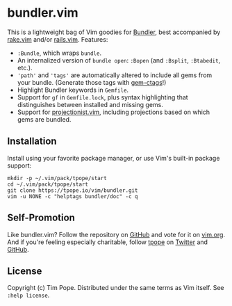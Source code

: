 # bundler.vim

This is a lightweight bag of Vim goodies for
[Bundler](http://gembundler.com), best accompanied by
[rake.vim](https://github.com/tpope/vim-rake) and/or
[rails.vim](https://github.com/tpope/vim-rails).  Features:

* `:Bundle`, which wraps `bundle`.
* An internalized version of `bundle open`: `:Bopen` (and `:Bsplit`,
  `:Btabedit`, etc.).
* `'path'` and `'tags'` are automatically altered to include all gems
  from your bundle.  (Generate those tags with
  [gem-ctags](https://github.com/tpope/gem-ctags)!)
* Highlight Bundler keywords in `Gemfile`.
* Support for `gf` in `Gemfile.lock`, plus syntax highlighting that
  distinguishes between installed and missing gems.
* Support for [projectionist.vim](https://github.com/tpope/vim-projectionist),
  including projections based on which gems are bundled.

## Installation

Install using your favorite package manager, or use Vim's built-in package
support:

    mkdir -p ~/.vim/pack/tpope/start
    cd ~/.vim/pack/tpope/start
    git clone https://tpope.io/vim/bundler.git
    vim -u NONE -c "helptags bundler/doc" -c q

## Self-Promotion

Like bundler.vim? Follow the repository on
[GitHub](https://github.com/tpope/vim-bundler) and vote for it on
[vim.org](http://www.vim.org/scripts/script.php?script_id=4280).  And if
you're feeling especially charitable, follow [tpope](http://tpo.pe/) on
[Twitter](http://twitter.com/tpope) and
[GitHub](https://github.com/tpope).

## License

Copyright (c) Tim Pope.  Distributed under the same terms as Vim itself.
See `:help license`.
